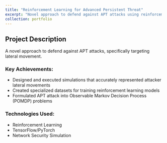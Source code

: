 ```yaml
---
title: "Reinforcement Learning for Advanced Persistent Threat"
excerpt: "Novel approach to defend against APT attacks using reinforcement learning techniques"
collection: portfolio
---
```


## Project Description
A novel approach to defend against APT attacks, specifically targeting lateral movement.

### Key Achievements:
* Designed and executed simulations that accurately represented attacker lateral movements
* Created specialized datasets for training reinforcement learning models
* Formulated APT attack into Observable Markov Decision Process (POMDP) problems

### Technologies Used:
* Reinforcement Learning
* TensorFlow/PyTorch
* Network Security Simulation